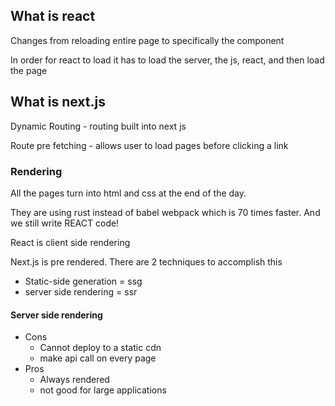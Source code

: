 ## What is react

Changes from reloading entire page to specifically the component

In order for react to load it has to load the server, the js, react, and then load the page

## What is next.js

Dynamic Routing - routing built into next js

Route pre fetching - allows user to load pages before clicking a link

### Rendering

All the pages turn into html and css at the end of the day. 

They are using rust instead of babel webpack which is 70 times faster.
And we still write REACT code!

React is client side rendering

Next.js is pre rendered. 
There are 2 techniques to accomplish this
- Static-side generation = ssg
- server side rendering = ssr

#### Server side rendering

- Cons
    - Cannot deploy to a static cdn
    - make api call on every page
- Pros
    - Always rendered
    - not good for large applications
